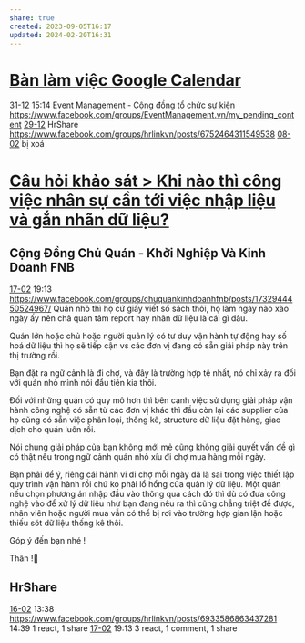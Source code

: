 ```yaml
---
share: true
created: 2023-09-05T16:17
updated: 2024-02-20T16:31
---
```


# [Bàn làm việc Google Calendar](../../../../C%C3%A1c%20bu%E1%BB%95i%20%C4%91%C3%A1p%20%E1%BB%A9ng%20nhu%20c%E1%BA%A7u%20h%E1%BB%8Dc%20c%C3%A1ch%20s%E1%BB%AD%20d%E1%BB%A5ng%20c%C3%B4ng%20c%E1%BB%A5%20v%C3%A0%20t%C6%B0%20duy%20l%E1%BA%ADp%20tr%C3%ACnh%20cho%20nhu%20c%E1%BA%A7u%20c%C3%B4ng%20vi%E1%BB%87c/4%20Th%C3%A0nh%20ph%E1%BA%A9m/Truy%E1%BB%81n%20th%C3%B4ng/B%C3%A0n%20l%C3%A0m%20vi%E1%BB%87c%20Google%20Calendar.md)
[31-12](31-12.md) 15:14 Event Management - Cộng đồng tổ chức sự kiện https://www.facebook.com/groups/EventManagement.vn/my_pending_content
[29-12](29-12.md) HrShare https://www.facebook.com/groups/hrlinkvn/posts/6752464311549538
[08-02](08-02.md) bị xoá



# [Câu hỏi khảo sát > Khi nào thì công việc nhân sự cần tới việc nhập liệu và gắn nhãn dữ liệu?](C%C3%A2u%20h%E1%BB%8Fi%20kh%E1%BA%A3o%20s%C3%A1t.md#Khi%20nào%20thì%20công%20việc%20nhân%20sự%20cần%20tới%20việc%20nhập%20liệu%20và%20gắn%20nhãn%20dữ%20liệu?)
## Cộng Đồng Chủ Quán - Khởi Nghiệp Và Kinh Doanh FNB
[17-02](17-02.md) 19:13 https://www.facebook.com/groups/chuquankinhdoanhfnb/posts/1732944450524967/
Quán nhỏ thì họ cứ giấy viết sổ sách thôi, họ làm ngày nào xào ngày ấy nên chả quan tâm report hay nhãn dữ liệu là cái gì đâu.

Quán lớn hoặc chủ hoặc người quản lý có tư duy vận hành tự động hay số hoá dữ liệu thì họ sẽ tiếp cận vs các đơn vị đang có sẵn giải pháp này trên thị trường rồi.

Bạn đặt ra ngữ cảnh là đi chợ, và đây là trường hợp tệ nhất, nó chỉ xảy ra đối với quán nhỏ mình nói đầu tiên kia thôi.

Đối với những quán có quy mô hơn thì bên cạnh việc sử dụng giải pháp vận hành công nghệ có sẵn từ các đơn vị khác thì đầu còn lại các supplier của họ cũng có sẵn việc phân loại, thống kê, structure dữ liệu đặt hàng, giao dịch cho quán luôn rồi.

Nói chung giải pháp của bạn không mới mẻ cũng không giải quyết vấn đề gì có thật nếu trong ngữ cảnh quán nhỏ xíu đi chợ mua hàng mỗi ngày.

Bạn phải để ý, riêng cái hành vi đi chợ mỗi ngày đã là sai trong việc thiết lập quy trình vận hành rồi chứ ko phải lổ hổng của quản lý dữ liệu. Một quán nếu chọn phương án nhập đầu vào thông qua cách đó thì dù có đưa công nghệ vào để xử lý dữ liệu như bạn đang nêu ra thì cũng chẳng triệt để được, nhân viên hoặc người mua vẫn có thể bị rơi vào trường hợp gian lận hoặc thiếu sót dữ liệu thống kê thôi.

Góp ý đến bạn nhé !
    
Thân !👻

## HrShare 
[16-02](16-02.md) 13:38 https://www.facebook.com/groups/hrlinkvn/posts/6933586863437281
14:39 1 react, 1 share
[17-02](17-02.md) 19:13 3 react, 1 comment, 1 share